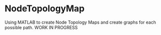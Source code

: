 # NodeTopologyMap
Using MATLAB to create Node Topology Maps and create graphs for each possible path.
WORK IN PROGRESS
